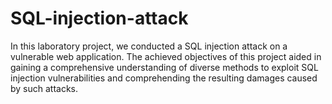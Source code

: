 # SQL-injection-attack

In this laboratory project, we conducted a SQL injection attack on a vulnerable web application. The achieved objectives of this project aided in gaining a comprehensive understanding of diverse methods to exploit SQL injection vulnerabilities and comprehending the resulting damages caused by such attacks.
